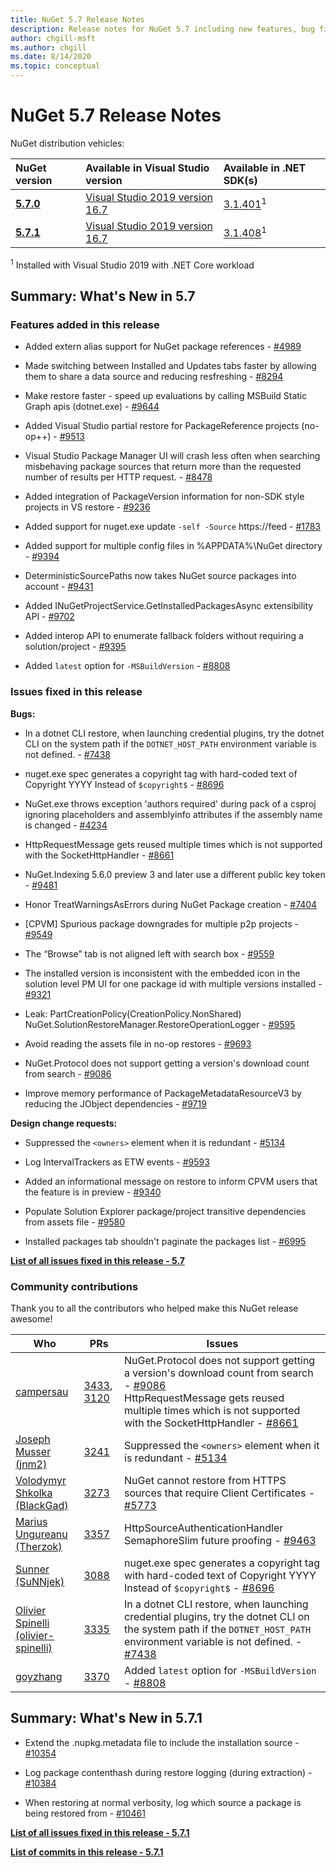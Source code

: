 ```yaml
---
title: NuGet 5.7 Release Notes
description: Release notes for NuGet 5.7 including new features, bug fixes, and DCRs.
author: chgill-msft
ms.author: chgill
ms.date: 8/14/2020
ms.topic: conceptual
---
```


# NuGet 5.7 Release Notes

NuGet distribution vehicles:

| NuGet version | Available in Visual Studio version | Available in .NET SDK(s) |
|:---|:---|:---|
| [**5.7.0**](https://nuget.org/downloads) | [Visual Studio 2019 version 16.7](https://visualstudio.microsoft.com/downloads/) | [3.1.401](https://dotnet.microsoft.com/download/dotnet-core/3.1)<sup>1</sup> |
| [**5.7.1**](https://nuget.org/downloads) | [Visual Studio 2019 version 16.7](https://visualstudio.microsoft.com/downloads/) | [3.1.408](https://dotnet.microsoft.com/download/dotnet-core/3.1)<sup>1</sup> |

<sup>1</sup> Installed with Visual Studio 2019 with .NET Core workload

## Summary: What's New in 5.7

### Features added in this release

* Added extern alias support for NuGet package references - [#4989](https://github.com/NuGet/Home/issues/4989)

* Made switching between Installed and Updates tabs faster by allowing them to share a data source and reducing resfreshing - [#8294](https://github.com/NuGet/Home/issues/8294)

* Make restore faster - speed up evaluations by calling MSBuild Static Graph apis (dotnet.exe) - [#9644](https://github.com/NuGet/Home/issues/9644)

* Added Visual Studio partial restore for PackageReference projects (no-op++) - [#9513](https://github.com/NuGet/Home/issues/9513)

* Visual Studio Package Manager UI will crash less often when searching misbehaving package sources that return more than the requested number of results per HTTP request. - [#8478](https://github.com/NuGet/Home/issues/8478)

* Added integration of PackageVersion information for non-SDK style projects in VS restore  - [#9236](https://github.com/NuGet/Home/issues/9236)

* Added support for nuget.exe update `-self -Source` https://feed - [#1783](https://github.com/NuGet/Home/issues/1783)

* Added support for multiple config files in %APPDATA%\NuGet directory - [#9394](https://github.com/NuGet/Home/issues/9394)

* DeterministicSourcePaths now takes NuGet source packages into account - [#9431](https://github.com/NuGet/Home/issues/9431)

* Added INuGetProjectService.GetInstalledPackagesAsync extensibility API - [#9702](https://github.com/NuGet/Home/issues/9702)

* Added interop API to enumerate fallback folders without requiring a solution/project - [#9395](https://github.com/NuGet/Home/issues/9395)

* Added `latest` option for `-MSBuildVersion` - [#8808](https://github.com/NuGet/Home/issues/8808)

### Issues fixed in this release

**Bugs:**

* In a dotnet CLI restore, when launching credential plugins, try the dotnet CLI on the system path if the `DOTNET_HOST_PATH`  environment variable is not defined. - [#7438](https://github.com/NuGet/Home/issues/7438)

* nuget.exe spec generates a copyright tag with hard-coded text of Copyright YYYY Instead of `$copyright$` - [#8696](https://github.com/NuGet/Home/issues/8696)

* NuGet.exe throws exception 'authors required' during pack of a csproj ignoring placeholders and assemblyinfo attributes if the assembly name is changed - [#4234](https://github.com/NuGet/Home/issues/4234)

* HttpRequestMessage gets reused multiple times which is not supported with the SocketHttpHandler - [#8661](https://github.com/NuGet/Home/issues/8661)

* NuGet.Indexing 5.6.0 preview 3 and later use a different public key token - [#9481](https://github.com/NuGet/Home/issues/9481)

* Honor TreatWarningsAsErrors during NuGet Package creation - [#7404](https://github.com/NuGet/Home/issues/7404)

* [CPVM] Spurious package downgrades for multiple p2p projects  - [#9549](https://github.com/NuGet/Home/issues/9549)

* The “Browse” tab is not aligned left with search box - [#9559](https://github.com/NuGet/Home/issues/9559)

* The installed version is inconsistent with the embedded icon in the solution level PM UI for one package id with multiple versions installed - [#9321](https://github.com/NuGet/Home/issues/9321)

* Leak: PartCreationPolicy(CreationPolicy.NonShared) NuGet.SolutionRestoreManager.RestoreOperationLogger - [#9595](https://github.com/NuGet/Home/issues/9595)

* Avoid reading the assets file in no-op restores - [#9693](https://github.com/NuGet/Home/issues/9693)

* NuGet.Protocol does not support getting a version's download count from search - [#9086](https://github.com/NuGet/Home/issues/9086)

* Improve memory performance of PackageMetadataResourceV3 by reducing the JObject dependencies - [#9719](https://github.com/NuGet/Home/issues/9719)

**Design change requests:**

* Suppressed the `<owners>` element when it is redundant - [#5134](https://github.com/NuGet/Home/issues/5134)

* Log IntervalTrackers as ETW events - [#9593](https://github.com/NuGet/Home/issues/9593)

* Added an informational message on restore to inform CPVM users that the feature is in preview - [#9340](https://github.com/NuGet/Home/issues/9340)

* Populate Solution Explorer package/project transitive dependencies from assets file - [#9580](https://github.com/NuGet/Home/issues/9580)

* Installed packages tab shouldn't paginate the packages list - [#6995](https://github.com/NuGet/Home/issues/6995)

**[List of all issues fixed in this release - 5.7](https://app.zenhub.com/workspaces/nuget-client-team-55aec9a240305cf007585881/reports/release?release=5ea77f51ab1a972297db2e92)**

### Community contributions

Thank you to all the contributors who helped make this NuGet release awesome!

|Who|PRs|Issues|
|----|----|----|
|[campersau](https://github.com/campersau)|[3433](https://github.com/NuGet/NuGet.Client/pull/3433), [3120](https://github.com/NuGet/NuGet.Client/pull/3120)|NuGet.Protocol does not support getting a version's download count from search - [#9086](https://github.com/NuGet/Home/issues/9086) </br>HttpRequestMessage gets reused multiple times which is not supported with the SocketHttpHandler - [#8661](https://github.com/NuGet/Home/issues/8661)|
|[Joseph Musser (jnm2)](https://github.com/jnm2)|[3241](https://github.com/NuGet/NuGet.Client/pull/3241)|Suppressed the `<owners>` element when it is redundant - [#5134](https://github.com/NuGet/Home/issues/5134)|
|[Volodymyr Shkolka (BlackGad)](https://github.com/BlackGad)|[3273](https://github.com/NuGet/NuGet.Client/pull/3273)|NuGet cannot restore from HTTPS sources that require Client Certificates - [#5773](https://github.com/NuGet/Home/issues/5773)|
|[Marius Ungureanu (Therzok)](https://github.com/Therzok)|[3357](https://github.com/NuGet/NuGet.Client/pull/3357)|HttpSourceAuthenticationHandler SemaphoreSlim future proofing - [#9463](https://github.com/NuGet/Home/issues/9463)|
|[Sunner (SuNNjek)](https://github.com/SuNNjek)|[3088](https://github.com/NuGet/NuGet.Client/pull/3088)|nuget.exe spec generates a copyright tag with hard-coded text of Copyright YYYY Instead of `$copyright$` - [#8696](https://github.com/NuGet/Home/issues/8696)|
|[Olivier Spinelli (olivier-spinelli)](https://github.com/olivier-spinelli)|[3335](https://github.com/NuGet/NuGet.Client/pull/3335)|In a dotnet CLI restore, when launching credential plugins, try the dotnet CLI on the system path if the `DOTNET_HOST_PATH`  environment variable is not defined. - [#7438](https://github.com/NuGet/Home/issues/7438)|
|[goyzhang](https://github.com/goyzhang)|[3370](https://github.com/NuGet/NuGet.Client/pull/3370)|Added `latest` option for `-MSBuildVersion` - [#8808](https://github.com/NuGet/Home/issues/8808)|

## Summary: What's New in 5.7.1

* Extend the .nupkg.metadata file to include the installation source - [#10354](https://github.com/NuGet/Home/issues/10354)

* Log package contenthash during restore logging (during extraction) - [#10384](https://github.com/NuGet/Home/issues/10384)

* When restoring at normal verbosity, log which source a package is being restored from - [#10461](https://github.com/NuGet/Home/issues/10461)

**[List of all issues fixed in this release - 5.7.1](https://app.zenhub.com/workspaces/nuget-client-team-55aec9a240305cf007585881/reports/release?release=6075f5724f84579cc29a79ee)**

**[List of commits in this release - 5.7.1](https://github.com/NuGet/NuGet.Client/compare/80512866a2c127e52ce3e86fd803fff77e9b9b52...5.7.1.4)**
